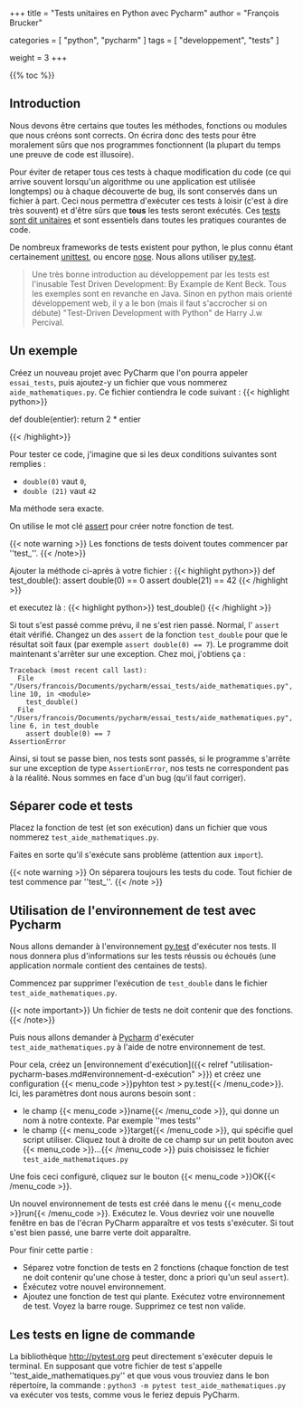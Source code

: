 +++
title = "Tests unitaires en Python avec Pycharm"
author = "François Brucker"

categories = [
    "python",
    "pycharm"
]
tags = [
    "developpement",
    "tests"
]

weight = 3
+++



{{% toc %}}


## Introduction


Nous devons être certains que toutes les méthodes, fonctions ou modules que nous créons sont corrects. On écrira donc des tests pour être moralement sûrs que nos programmes fonctionnent (la plupart du temps une preuve de code est illusoire). 

Pour éviter de retaper tous ces tests à chaque modification du code (ce qui arrive souvent lorsqu'un algorithme ou une application est utilisée longtemps) ou à chaque découverte de bug, ils sont conservés dans un fichier à part. Ceci nous permettra d'exécuter ces tests à loisir (c'est à dire très souvent) et d'être sûrs que **tous** les tests seront exécutés. Ces  [tests sont dit unitaires]([https://fr.wikipedia.org/wiki/Test_unitaire) et sont essentiels dans toutes les pratiques courantes de code.


De nombreux frameworks de tests existent pour python, le plus connu étant certainement [unittest](https://docs.python.org/3/library/unittest.html), ou encore [nose](http://nose.readthedocs.io/en/latest/). Nous allons utiliser [py.test](http://pytest.org).


>Une très bonne introduction au développement par les tests est l'inusable Test Driven Development: By Example de Kent Beck. Tous les exemples sont en revanche en Java. 
Sinon en python mais orienté développement web, il y a le bon (mais il faut s'accrocher si on débute) "Test-Driven Development with Python" de Harry J.w Percival.


## Un exemple


Créez un nouveau projet avec PyCharm que l'on pourra appeler `essai_tests`, puis ajoutez-y un fichier que vous nommerez `aide_mathematiques.py`. Ce fichier contiendra le code suivant :
{{< highlight python>}}

def double(entier):
  return 2 * entier

{{< /highlight>}}

Pour tester ce code, j'imagine que si les deux conditions suivantes sont remplies :
  * `double(0)` vaut `0`,
  * `double (21)` vaut `42`

Ma méthode sera exacte. 

On utilise le mot clé [assert](http://www.tutorialspoint.com/python/assertions_in_python.htm) pour créer notre fonction de test. 

{{< note warning >}}
Les fonctions de tests doivent toutes commencer par ''test_''.
{{< /note>}}

Ajouter la méthode ci-après à votre fichier :
{{< highlight python>}}
def test_double():
  assert double(0) == 0
  assert double(21) == 42
{{< /highlight >}}

et executez là : 
{{< highlight python>}}
test_double()
{{< /highlight >}}

Si tout s'est passé comme prévu, il ne s'est rien passé. Normal, l' `assert` était vérifié. Changez un des `assert` de la fonction `test_double` pour que le résultat soit faux (par exemple `assert double(0) == 7`). Le programme doit maintenant s'arrêter sur une exception. Chez moi, j'obtiens ça :

```
Traceback (most recent call last):
  File "/Users/francois/Documents/pycharm/essai_tests/aide_mathematiques.py", line 10, in <module>
    test_double()
  File "/Users/francois/Documents/pycharm/essai_tests/aide_mathematiques.py", line 6, in test_double
    assert double(0) == 7
AssertionError
```

Ainsi, si tout se passe bien, nos tests sont passés, si le programme s'arrête sur une exception de type `AssertionError`, nos tests ne correspondent pas à la réalité. Nous sommes en face d'un bug (qu'il faut corriger).

## Séparer code et tests 

Placez la fonction de test (et son exécution) dans un fichier que vous nommerez `test_aide_mathematiques.py`. 

Faites en sorte qu'il s'exécute sans problème (attention aux `import`).

{{< note warning >}}
On séparera toujours les tests du code. Tout fichier de test commence par ''test_''.
{{< /note >}}


## Utilisation de l'environnement de test avec Pycharm


Nous allons demander à l'environnement [py.test](http://pytest.org/latest/) d'exécuter nos tests. Il nous donnera plus d'informations sur les tests réussis ou échoués (une application normale contient des centaines de tests). 

Commencez par supprimer l'exécution de `test_double` dans le fichier `test_aide_mathematiques.py`. 

{{< note important>}}
Un fichier de tests ne doit contenir que des fonctions.
{{< /note>}}


Puis nous allons demander à [Pycharm](https://www.jetbrains.com/pycharm/) d'exécuter `test_aide_mathematiques.py` à l'aide de notre environnement de test.



 Pour cela, créez un [environnement d'exécution]({{< relref "utilisation-pycharm-bases.md#environnement-d-exécution" >}}) et créez une configuration  {{< menu_code >}}pyhton test > py.test{{< /menu_code>}}. Ici, les paramètres dont nous aurons besoin sont :
 
  * le champ {{< menu_code >}}name{{< /menu_code >}}, qui donne un nom à notre contexte. Par exemple ''mes tests''
  * le champ {{< menu_code >}}target{{< /menu_code >}}, qui spécifie quel script utiliser. Cliquez tout à droite de ce champ sur un petit bouton avec {{< menu_code >}}…{{< /menu_code >}} puis choisissez le fichier `test_aide_mathematiques.py`

Une fois ceci configuré, cliquez sur le bouton {{< menu_code >}}OK{{< /menu_code >}}.


Un nouvel environnement de tests est créé dans le menu {{< menu_code >}}run{{< /menu_code >}}. Exécutez le. Vous devriez voir une nouvelle fenêtre en bas de l'écran PyCharm apparaître et vos tests s'exécuter. Si tout s'est bien passé, une barre verte doit apparaître.

Pour finir cette partie :

  * Séparez votre fonction de tests en 2 fonctions (chaque fonction de test ne doit contenir qu'une chose à tester, donc a priori qu'un seul `assert`).
  * Éxécutez votre nouvel environnement.
  * Ajoutez une fonction de test qui plante. Exécutez votre environnement de test. Voyez la barre rouge. Supprimez ce test non valide.


## Les tests en ligne de commande
 
 
La bibliothèque http://pytest.org peut directement s'exécuter depuis le terminal. En supposant que votre fichier de test s'appelle ''test_aide_mathematiques.py'' et que vous vous trouviez dans le bon répertoire, la commande : `python3 -m pytest test_aide_mathematiques.py` va exécuter vos tests, comme vous le feriez depuis PyCharm.
